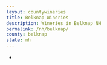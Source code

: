```yaml
---
layout: countywineries
title: Belknap Wineries
description: Wineries in Belknap NH
permalink: /nh/belknap/
county: belknap
state: nh
---
```

-
